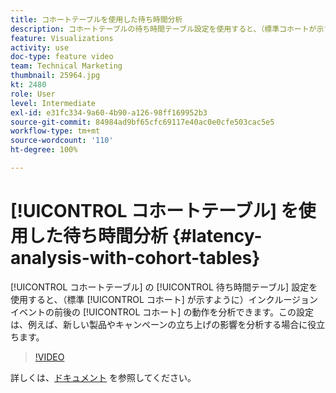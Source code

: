 ```yaml
---
title: コホートテーブルを使用した待ち時間分析
description: コホートテーブルの待ち時間テーブル設定を使用すると、（標準コホートが示すように）インクルージョンイベントの前後のコホートの動作を分析できます。この設定は、例えば、新しい製品やキャンペーンの立ち上げの影響を分析する場合に役立ちます。
feature: Visualizations
activity: use
doc-type: feature video
team: Technical Marketing
thumbnail: 25964.jpg
kt: 2480
role: User
level: Intermediate
exl-id: e31fc334-9a60-4b90-a126-98ff169952b3
source-git-commit: 84984ad9bf65cfc69117e40ac0e0cfe503cac5e5
workflow-type: tm+mt
source-wordcount: '110'
ht-degree: 100%

---
```


# [!UICONTROL コホートテーブル] を使用した待ち時間分析 {#latency-analysis-with-cohort-tables}

[!UICONTROL コホートテーブル] の [!UICONTROL 待ち時間テーブル] 設定を使用すると、（標準 [!UICONTROL コホート] が示すように）インクルージョンイベントの前後の [!UICONTROL コホート] の動作を分析できます。この設定は、例えば、新しい製品やキャンペーンの立ち上げの影響を分析する場合に役立ちます。

>[!VIDEO](https://video.tv.adobe.com/v/25964/?quality=12&learn=on)

詳しくは、[ドキュメント](https://experienceleague.adobe.com/docs/analytics/analyze/analysis-workspace/visualizations/cohort-table/cohort-analysis.html?lang=ja) を参照してください。
